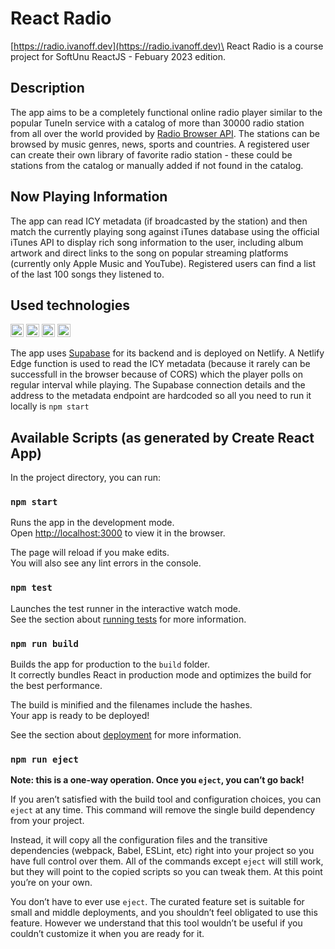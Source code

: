 # React Radio

[https://radio.ivanoff.dev](https://radio.ivanoff.dev)\
React Radio is a course project for SoftUnu ReactJS - Febuary 2023 edition.

## Description

The app aims to be a completely functional online radio player similar to the popular TuneIn service with a catalog of more than 30000 radio station from all over the world provided by [Radio Browser API](https://www.radio-browser.info). The stations can be browsed by music genres, news, sports and countries.
A registered user can create their own library of favorite radio station - these could be stations from the catalog or manually added if not found in the catalog.

## Now Playing Information

The app can read ICY metadata (if broadcasted by the station) and then match the currently playing song against iTunes database using the official iTunes API to display rich song information to the user, including album artwork and direct links to the song on popular streaming platforms (currently only Apple Music and YouTube). Registered users can find a list of the last 100 songs they listened to.

## Used technologies

<a href="https://www.typescriptlang.org/" title="Typescript"><img src="https://github.com/get-icon/geticon/raw/master/icons/typescript-icon.svg" alt="Typescript" width="21px" height="21px"></a>
<a href="https://www.w3.org/TR/html5/" title="HTML5"><img src="https://github.com/get-icon/geticon/raw/master/icons/html-5.svg" alt="HTML5" width="21px" height="21px"></a>
<a href="https://www.w3.org/TR/CSS/" title="CSS3"><img src="https://github.com/get-icon/geticon/raw/master/icons/css-3.svg" alt="CSS3" width="21px" height="21px"></a>
<a href="https://reactjs.org/" title="React"><img src="https://github.com/get-icon/geticon/raw/master/icons/react.svg" alt="React" width="21px" height="21px"></a>

The app uses [Supabase](https://supabase.com) for its backend and is deployed on Netlify. A Netlify Edge function is used to read the ICY metadata (because it rarely can be successfull in the browser because of CORS) which the player polls on regular interval while playing. The Supabase connection details and the address to the metadata endpoint are hardcoded so all you need to run it locally is `npm start`

## Available Scripts (as generated by Create React App)

In the project directory, you can run:

### `npm start`

Runs the app in the development mode.\
Open [http://localhost:3000](http://localhost:3000) to view it in the browser.

The page will reload if you make edits.\
You will also see any lint errors in the console.

### `npm test`

Launches the test runner in the interactive watch mode.\
See the section about [running tests](https://facebook.github.io/create-react-app/docs/running-tests) for more information.

### `npm run build`

Builds the app for production to the `build` folder.\
It correctly bundles React in production mode and optimizes the build for the best performance.

The build is minified and the filenames include the hashes.\
Your app is ready to be deployed!

See the section about [deployment](https://facebook.github.io/create-react-app/docs/deployment) for more information.

### `npm run eject`

**Note: this is a one-way operation. Once you `eject`, you can’t go back!**

If you aren’t satisfied with the build tool and configuration choices, you can `eject` at any time. This command will remove the single build dependency from your project.

Instead, it will copy all the configuration files and the transitive dependencies (webpack, Babel, ESLint, etc) right into your project so you have full control over them. All of the commands except `eject` will still work, but they will point to the copied scripts so you can tweak them. At this point you’re on your own.

You don’t have to ever use `eject`. The curated feature set is suitable for small and middle deployments, and you shouldn’t feel obligated to use this feature. However we understand that this tool wouldn’t be useful if you couldn’t customize it when you are ready for it.
